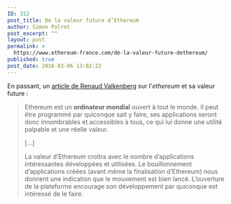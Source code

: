 ```yaml
---
ID: 312
post_title: De la valeur future d’Ethereum
author: Simon Polrot
post_excerpt: ""
layout: post
permalink: >
  https://www.ethereum-france.com/de-la-valeur-future-dethereum/
published: true
post_date: 2016-03-06 13:02:22
---
```

En passant, un <span style="text-decoration: underline;"><a href="http://www.valkenberg.net/de-la-valeur-future-dethereum/">article de Renaud Valkenberg</a></span> sur l'<em>ethereum</em> et sa valeur future :
<blockquote>Ethereum est un <strong>ordinateur mondial</strong> ouvert à tout le monde. Il peut être programmé par quiconque sait y faire, ses applications seront donc innombrables et accessibles à tous, ce qui lui donne une utilité palpable et une réelle valeur.

[...]

La valeur d’Ethereum croitra avec le nombre d’applications intéressantes développées et utilisées. Le bouillonnement d’applications créées (avant même la finalisation d’Ethereum) nous donnent une indication que le mouvement est bien lancé. L’ouverture de la plateforme encourage son développement par quiconque est intéressé de le faire.</blockquote>